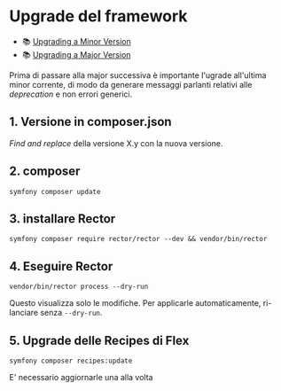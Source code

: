 # Upgrade del framework

- 📚 [Upgrading a Minor Version](https://symfony.com/doc/current/setup/upgrade_minor.html)
- 📚 [Upgrading a Major Version](https://symfony.com/doc/current/setup/upgrade_major.html)

Prima di passare alla major successiva è importante l'ugrade all'ultima minor corrente, di modo da 
generare messaggi parlanti relativi alle *deprecation* e non errori generici.


## 1. Versione in composer.json

*Find and replace* della versione X.y con la nuova versione.


## 2. composer

`symfony composer update`


## 3. installare Rector

`symfony composer require rector/rector --dev && vendor/bin/rector`


## 4. Eseguire Rector

`vendor/bin/rector process --dry-run`

Questo visualizza solo le modifiche. Per applicarle automaticamente, ri-lanciare senza `--dry-run`.


## 5. Upgrade delle Recipes di Flex

`symfony composer recipes:update`

E' necessario aggiornarle una alla volta

